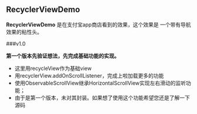 ## RecyclerViewDemo ##

**RecyclerViewDemo** 是在支付宝app商店看到的效果，这个效果是
一个带有导航效果的粘性头。

###v1.0

**第一个版本先验证想法，先完成基础功能的实现。**

- 这里用recycleView作为基础view
- 用recyclerView.addOnScrollListener，完成上啦加载更多的功能
- 使用ObservableScrollView继承HorizontalScrollView实现左右滑动的监听功能；
- 由于是第一个版本，未对其封装。如果想了使用这个功能希望您还是了解一下源码


![]()

